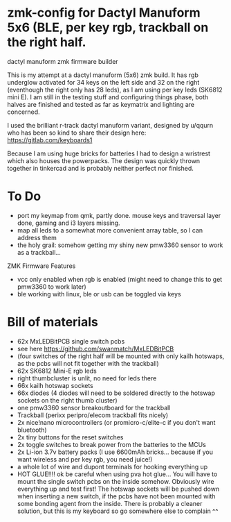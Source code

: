 # zmk-config for Dactyl Manuform 5x6 (BLE, per key rgb, trackball on the right half.
dactyl manuform zmk firmware builder

This is my attempt at a dactyl manuform (5x6) zmk build. It has rgb underglow activated for 34 keys on the left side and 32 on the right (eventhough the right only has 28 leds), as I am using per key leds (SK6812 mini E). 
I am still in the testing stuff and configuring things phase, both halves are finished and tested as far as keymatrix and lighting are concerned.

I used the brilliant r-track dactyl manuform variant, designed by u/qqurn who has been so kind to share their design here: https://gitlab.com/keyboards1

Because I am using huge bricks for batteries I had to design a wristrest which also houses the powerpacks. The design was quickly thrown together in tinkercad and is probably neither perfect nor finished.

# To Do
* port my keymap from qmk, partly done. mouse keys and traversal layer done, gaming and i3 layers missing.
* map all leds to a somewhat more convenient array table, so I can address them
* the holy grail: somehow getting my shiny new pmw3360 sensor to work as a trackball...

ZMK Firmware Features
* vcc only enabled when rgb is enabled (might need to change this to get pmw3360 to work later)
* ble working with linux, ble or usb can be toggled via keys

# Bill of materials
* 62x MxLEDBitPCB single switch pcbs
 * see here https://github.com/swanmatch/MxLEDBitPCB 
 * (four switches of the right half will be mounted with only kailh hotswaps, as the pcbs will not fit together with the trackball)
* 62x SK6812 Mini-E rgb leds
 * right thumbcluster is unlit, no need for leds there
* 66x kailh hotswap sockets
 * 66x diodes (4 diodes will need to be soldered directly to the hotswap sockets on the right thumb cluster)
* one pmw3360 sensor breakoutboard for the trackball
* Trackball (perixx peripro/elecom trackball fits nicely)
* 2x nice!nano microcontrollers (or promicro-c/elite-c if you don't want bluetooth)
* 2x tiny buttons for the reset switches
* 2x toggle switches to break power from the batteries to the MCUs
* 2x Li-ion 3.7v battery packs (I use 6600mAh bricks... because if you want wireless and per key rgb, you need juice!)
* a whole lot of wire and dupont terminals for hooking everything up
* HOT GLUE!!!! ok be careful when using pva hot glue... You will have to mount the single switch pcbs on the inside somehow. Obviously wire everything up and test first! The hotswap sockets will be pushed down when inserting a new switch, if the pcbs have not been mounted with some bonding agent from the inside. There is probably a cleaner solution, but this is my keyboard so go somewhere else to complain ^^ 
